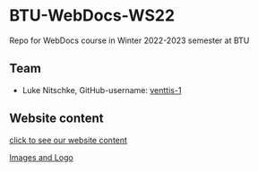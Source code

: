 # BTU-WebDocs-WS22
Repo for WebDocs course in Winter 2022-2023 semester at BTU
## Team
* Luke Nitschke, GitHub-username: [venttis-1](https://github.com/venttis-1)

## Website content
[click to see our website content](https://htmlpreview.github.io/?https://github.com/fontvu/BTU-WebDocs-WS22/blob/main/assignment-2a/task5/credits.html)

[Images and Logo ](https://github.com/fontvu/BTU-WebDocs-WS22/tree/main/assignment-2a/task5)

